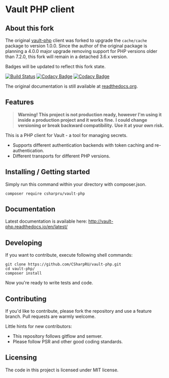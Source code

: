 # Vault PHP client

## About this fork

The original [vault-php](https://github.com/CSharpRU/vault-php) client was
forked to upgrade the `cache/cache` package to version 1.0.0. Since the author
of the original package is planning a 4.0.0 major upgrade removing support for
PHP versions older than 7.2.0, this fork will remain in a detached 3.6.x version.

Badges will be updated to reflect this fork state.

[![Build Status](https://travis-ci.com/bastien-boussouf/vault-php.svg?branch=master)](https://travis-ci.com/bastien-boussouf/vault-php)
[![Codacy Badge](https://api.codacy.com/project/badge/Coverage/b38fcd961fbf4a96a872679d07168087)](https://www.codacy.com/app/bastien-boussouf/vault-php?utm_source=github.com&utm_medium=referral&utm_content=bastien-boussouf/vault-php&utm_campaign=Badge_Coverage)
[![Codacy Badge](https://api.codacy.com/project/badge/Grade/b38fcd961fbf4a96a872679d07168087)](https://www.codacy.com/app/bastien-boussouf/vault-php?utm_source=github.com&amp;utm_medium=referral&amp;utm_content=bastien-boussouf/vault-php&amp;utm_campaign=Badge_Grade)

The original documentation is still available at [readthedocs.org](http://vault-php.readthedocs.io).

## Features

> **Warning! This project is not production ready, however I'm using it inside a production project and it works fine.**
> **I could change versioning or break backward compatibility.**
> **Use it at your own risk.**

This is a PHP client for Vault - a tool for managing secrets.

* Supports different authentication backends with token caching and re-authentication.
* Different transports for different PHP versions.

## Installing / Getting started

Simply run this command within your directory with composer.json.

```shell
composer require csharpru/vault-php
```

## Documentation

Latest documentation is available here: http://vault-php.readthedocs.io/en/latest/

## Developing

If you want to contribute, execute following shell commands:

```shell
git clone https://github.com/CSharpRU/vault-php.git
cd vault-php/
composer install
```

Now you're ready to write tests and code.

## Contributing

If you'd like to contribute, please fork the repository and use a feature
branch. Pull requests are warmly welcome.

Little hints for new contributors:
* This repository follows gitflow and semver.
* Please follow PSR and other good coding standards.

## Licensing

The code in this project is licensed under MIT license.
